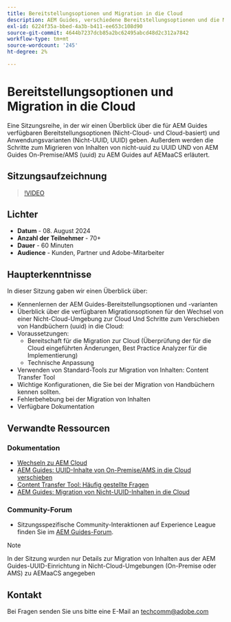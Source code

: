 ```yaml
---
title: Bereitstellungsoptionen und Migration in die Cloud
description: AEM Guides, verschiedene Bereitstellungsoptionen und die Migration von Inhalten vom On-Premise-Setup zu AEMaaCS
exl-id: 6224f35a-bbed-4a3b-b411-ee653c108d90
source-git-commit: 4644b7237dcb85a2bc62495abcd48d2c312a7842
workflow-type: tm+mt
source-wordcount: '245'
ht-degree: 2%

---
```


# Bereitstellungsoptionen und Migration in die Cloud

Eine Sitzungsreihe, in der wir einen Überblick über die für AEM Guides verfügbaren Bereitstellungsoptionen (Nicht-Cloud- und Cloud-basiert) und Anwendungsvarianten (Nicht-UUID, UUID) geben.
Außerdem werden die Schritte zum Migrieren von Inhalten von nicht-uuid zu UUID UND von AEM Guides On-Premise/AMS (uuid) zu AEM Guides auf AEMaaCS erläutert.



## Sitzungsaufzeichnung

>[!VIDEO](https://video.tv.adobe.com/v/3432624/content-migration-uuid-migration?quality=12&learn=on)



## Lichter

- **Datum** - 08. August 2024
- **Anzahl der Teilnehmer** - 70+
- **Dauer** - 60 Minuten
- **Audience** - Kunden, Partner und Adobe-Mitarbeiter


## Haupterkenntnisse

In dieser Sitzung gaben wir einen Überblick über:
- Kennenlernen der AEM Guides-Bereitstellungsoptionen und -varianten
- Überblick über die verfügbaren Migrationsoptionen für den Wechsel von einer Nicht-Cloud-Umgebung zur Cloud
Und Schritte zum Verschieben von Handbüchern (uuid) in die Cloud:
- Voraussetzungen:
   - Bereitschaft für die Migration zur Cloud (Überprüfung der für die Cloud eingeführten Änderungen, Best Practice Analyzer für die Implementierung)
   - Technische Anpassung
- Verwenden von Standard-Tools zur Migration von Inhalten: Content Transfer Tool
- Wichtige Konfigurationen, die Sie bei der Migration von Handbüchern kennen sollten.
- Fehlerbehebung bei der Migration von Inhalten
- Verfügbare Dokumentation



## Verwandte Ressourcen

### Dokumentation

- [Wechseln zu AEM Cloud](https://experienceleague.adobe.com/de/docs/experience-manager-cloud-service/content/migration-journey/getting-started)
- [AEM Guides: UUID-Inhalte von On-Premise/AMS in die Cloud verschieben](../../cs-install-guide/migrate-on-premise-content-cloud.md)
- [Content Transfer Tool: Häufig gestellte Fragen](https://experienceleague.adobe.com/de/docs/experience-manager-learn/cloud-service/migration/moving-to-aem-as-a-cloud-service/content-migration/faq)
- [AEM Guides: Migration von Nicht-UUID-Inhalten in die Cloud](../../install-guide/migrate-uuid-non-uuid.md)

### Community-Forum

- Sitzungsspezifische Community-Interaktionen auf Experience League finden Sie im [AEM Guides-Forum](https://experienceleaguecommunities.adobe.com/t5/experience-manager-guides/bd-p/xml-documentation-discussions?profile.language=de).


>[!NOTE]
>
> In der Sitzung wurden nur Details zur Migration von Inhalten aus der AEM Guides-UUID-Einrichtung in Nicht-Cloud-Umgebungen (On-Premise oder AMS) zu AEMaaCS angegeben



## Kontakt

Bei Fragen senden Sie uns bitte eine E-Mail an <techcomm@adobe.com>
